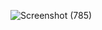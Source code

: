 ![Screenshot (785)](https://user-images.githubusercontent.com/61083651/134406233-36af9925-f7e2-44f4-82c8-d8ad09c4e547.png)
